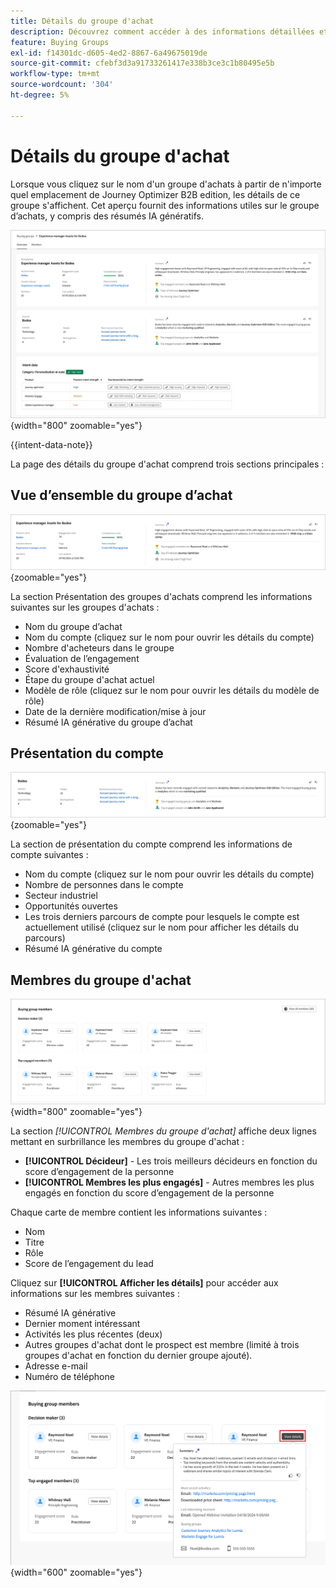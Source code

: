 ```yaml
---
title: Détails du groupe d'achat
description: Découvrez comment accéder à des informations détaillées et à des résumés d’IA génératifs pour les groupes d’achat dans Journey Optimizer B2B edition.
feature: Buying Groups
exl-id: f14301dc-d605-4ed2-8867-6a49675019de
source-git-commit: cfebf3d3a91733261417e338b3ce3c1b80495e5b
workflow-type: tm+mt
source-wordcount: '304'
ht-degree: 5%

---
```


# Détails du groupe d&#39;achat

Lorsque vous cliquez sur le nom d&#39;un groupe d&#39;achats à partir de n&#39;importe quel emplacement de Journey Optimizer B2B edition, les détails de ce groupe s&#39;affichent. Cet aperçu fournit des informations utiles sur le groupe d’achats, y compris des résumés IA génératifs.

![Accéder aux détails du groupe d&#39;achat](./assets/buying-group-details.png){width="800" zoomable="yes"}

{{intent-data-note}}

La page des détails du groupe d&#39;achat comprend trois sections principales :

## Vue d’ensemble du groupe d’achat

![Présentation du groupe d&#39;achat](./assets/details-page-buying-group-overview.png){zoomable="yes"}

La section Présentation des groupes d&#39;achats comprend les informations suivantes sur les groupes d&#39;achats :

* Nom du groupe d’achat
* Nom du compte (cliquez sur le nom pour ouvrir les détails du compte)
* Nombre d&#39;acheteurs dans le groupe
* Évaluation de l’engagement
* Score d&#39;exhaustivité
* Étape du groupe d&#39;achat actuel
* Modèle de rôle (cliquez sur le nom pour ouvrir les détails du modèle de rôle)
* Date de la dernière modification/mise à jour
* Résumé IA générative du groupe d’achat

## Présentation du compte

![Présentation du compte de groupe d&#39;achat](./assets/details-page-buying-group-account-overview.png){zoomable="yes"}

La section de présentation du compte comprend les informations de compte suivantes :

* Nom du compte (cliquez sur le nom pour ouvrir les détails du compte)
* Nombre de personnes dans le compte
* Secteur industriel
* Opportunités ouvertes
* Les trois derniers parcours de compte pour lesquels le compte est actuellement utilisé (cliquez sur le nom pour afficher les détails du parcours)
* Résumé IA générative du compte

## Membres du groupe d&#39;achat

![Membres du groupe acheteur](./assets/details-page-buying-group-members.png){width="800" zoomable="yes"}

La section _[!UICONTROL Membres du groupe d&#39;achat]_ affiche deux lignes mettant en surbrillance les membres du groupe d&#39;achat :

* **[!UICONTROL Décideur]** - Les trois meilleurs décideurs en fonction du score d’engagement de la personne
* **[!UICONTROL Membres les plus engagés]** - Autres membres les plus engagés en fonction du score d’engagement de la personne

Chaque carte de membre contient les informations suivantes :

* Nom
* Titre
* Rôle
* Score de l’engagement du lead

Cliquez sur **[!UICONTROL Afficher les détails]** pour accéder aux informations sur les membres suivantes :

* Résumé IA générative
* Dernier moment intéressant
* Activités les plus récentes (deux)
* Autres groupes d&#39;achat dont le prospect est membre (limité à trois groupes d&#39;achat en fonction du dernier groupe ajouté).
* Adresse e-mail
* Numéro de téléphone

![Afficher plus de détails sur un membre du groupe d&#39;achats](./assets/details-page-buying-group-members-view-details.png){width="600" zoomable="yes"}
